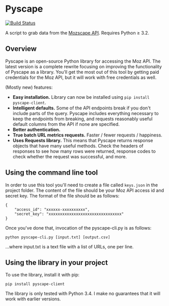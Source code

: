 # Pyscape 

[![Build Status](https://snap-ci.com/benjaminestes/pyscape-client/branch/master/build_image)](https://snap-ci.com/benjaminestes/pyscape-client/branch/master)

A script to grab data from the [Mozscape 
API](http://apiwiki.seomoz.org/). Requires Python &ge; 3.2.

## Overview

Pyscape is an open-source Python library for accessing the Moz API. The latest version is a complete rewrite focusing on improving the functionality of Pyscape as a library. You'll get the most out of this tool by getting paid credentials for the Moz API, but it will work with free credentials as well.

(Mostly new) features:
- **Easy installation.** Library can now be installed using `pip install pyscape-client`.
- **Intelligent defaults.** Some of the API endpoints break if you don't include parts of the query. Pyscape includes everything necessary to keep the endpoints from breaking, and requests reasonably useful default columns from the API if none are specified.
- **Better authentication.**
- **True batch URL metrics requests.** Faster / fewer requests / happiness.
- **Uses Requests library.** This means that Pyscape returns response objects that have many useful methods. Check the headers of responses to see how many rows were returned, response codes to check whether the request was successful, and more.

## Using the command line tool

In order to use this tool you'll need to create a file called `keys.json` in the project folder. The content of the file should be your Moz API access id and secret key. The format of the file should be as follows:

```
{
    "access_id": "xxxxxx-xxxxxxxxxx",
    "secret_key": "xxxxxxxxxxxxxxxxxxxxxxxxxxxxxxxx"
}
```

Once you've done that, invocation of the pyscape-cli.py is as follows:

```
python pyscape-cli.py [input.txt] [output.csv]
```

...where input.txt is a text file with a list of URLs, one per line.

## Using the library in your project

To use the library, install it with pip:

```
pip install pyscape-client
```

The library is only tested with Python 3.4. I make no guarantees that it will work with earlier versions.
